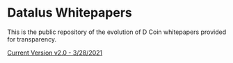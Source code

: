 # Datalus Whitepapers
This is the public repository of the evolution of D Coin whitepapers provided for transparency.

[Current Version v2.0 - 3/28/2021](The_D_Coin_Whitepaper_v2_0.pdf)